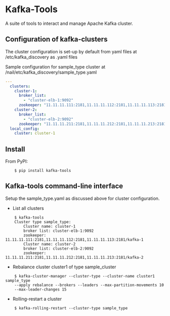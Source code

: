 # Kafka-Tools

A suite of tools to interact and manage Apache Kafka cluster.

## Configuration of kafka-clusters

The cluster configuration is set-up by default from yaml files at /etc/kafka_discovery as <cluster-type>.yaml files

Sample configuration for sample_type cluster at /nail/etc/kafka_discovery/sample_type.yaml

```yaml
---
  clusters:
    cluster-1:
      broker_list:
        - "cluster-elb-1:9092"
      zookeeper: "11.11.11.111:2181,11.11.11.112:2181,11.11.11.113:2181/kafka-1"
    cluster-2:
      broker_list:
        - "cluster-elb-2:9092"
      zookeeper: "11.11.11.211:2181,11.11.11.212:2181,11.11.11.213:2181/kafka-2"
  local_config:
    cluster: cluster-1
```

## Install

From PyPI:
```shell
    $ pip install kafka-tools
```


## Kafka-tools command-line interface

Setup the sample_type.yaml as discussed above for cluster configuration.

* List all clusters

```shell
    $ kafka-tools
    Cluster type sample_type:
        Cluster name: cluster-1
        broker list: cluster-elb-1:9092
        zookeeper: 11.11.11.111:2181,11.11.11.112:2181,11.11.11.113:2181/kafka-1
        Cluster name: cluster-2
        broker list: cluster-elb-2:9092
        zookeeper: 11.11.11.211:2181,11.11.11.212:2181,11.11.11.213:2181/kafka-2
```

* Rebalance cluster cluster1 of type sample_cluster

```shell
    $ kafka-cluster-manager --cluster-type --cluster-name cluster1 sample_type
    --apply rebalance --brokers --leaders --max-partition-movements 10
    --max-leader-changes 15
```

* Rolling-restart a cluster

```shell
    $ kafka-rolling-restart --cluster-type sample_type
```
